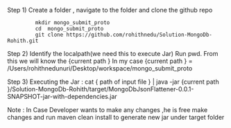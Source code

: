 
Step 1)      Create a folder 	, navigate to the folder and clone the github repo

             mkdir mongo_submit_proto   
             cd  mongo_submit_proto
             git clone https://github.com/rohithnedu/Solution-MongoDb-Rohith.git




Step 2)     Identify the localpath(we need this to execute Jar)
                Run pwd. From this we will know the  {current path }
                In my case   {current path } =  /Users/rohithnedunuri/Desktop/workspace/mongo_submit_proto

Step 3)      Executing the Jar :
						cat { path of input file }  | java -jar {current path }/Solution-MongoDb-Rohith/target/MongoDbJsonFlattener-0.0.1-SNAPSHOT-jar-with-dependencies.jar


Note :
In Case Developer wants to make any changes ,he is free make changes and run maven clean install to generate new jar under target folder
